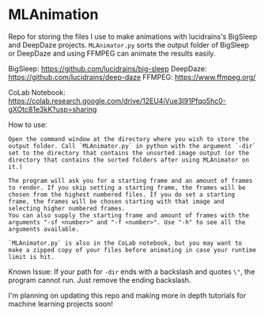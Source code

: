 # MLAnimation
 Repo for storing the files I use to make animations with lucidrains's BigSleep and DeepDaze projects.
 `MLAnimator.py` sorts the output folder of BigSleep or DeepDaze and using FFMPEG can animate the results easily.
 
 BigSleep: https://github.com/lucidrains/big-sleep
 DeepDaze: https://github.com/lucidrains/deep-daze
 FFMPEG: https://www.ffmpeg.org/
 
 CoLab Notebook: https://colab.research.google.com/drive/12EU4iVue3I91Pfqo5hc0-gXOtc81e3kK?usp=sharing
 
 How to use:
 
	Open the command window at the directory where you wish to store the output folder. Call `MLAnimator.py` in python with the argument `-dir` set to the directory that contains the unsorted image output (or the directory that contains the sorted folders after using MLAnimator on it.)
	
	The program will ask you for a starting frame and an amount of frames to render. If you skip setting a starting frame, the frames will be chosen from the highest numbered files. If you do set a starting frame, the frames will be chosen starting with that image and selecting higher numbered frames. 
	You can also supply the starting frame and amount of frames with the arguments "-sf <number>" and "-f <number>". Use "-h" to see all the arguments available.
	
	`MLAnimator.py` is also in the CoLab notebook, but you may want to make a zipped copy of your files before animating in case your runtime limit is hit.
	
	
Known Issue:
	If your path for `-dir` ends with a backslash and quotes `\"`, the program cannot run. Just remove the ending backslash.
	
I'm planning on updating this repo and making more in depth tutorials for machine learning projects soon!
